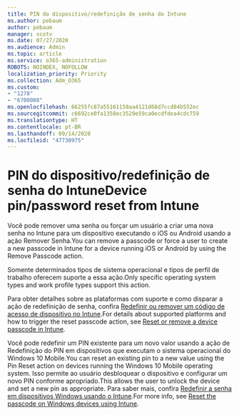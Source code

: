 ```yaml
---
title: PIN do dispositivo/redefinição de senha do Intune
ms.author: pebaum
author: pebaum
manager: scotv
ms.date: 07/27/2020
ms.audience: Admin
ms.topic: article
ms.service: o365-administration
ROBOTS: NOINDEX, NOFOLLOW
localization_priority: Priority
ms.collection: Adm_O365
ms.custom:
- "1278"
- "6700008"
ms.openlocfilehash: 66255fc87a55161158aa4121d68d7ccd04b552ec
ms.sourcegitcommit: c6692ce0fa1358ec3529e59ca0ecdfdea4cdc759
ms.translationtype: HT
ms.contentlocale: pt-BR
ms.lasthandoff: 09/14/2020
ms.locfileid: "47730975"
---
```

# <a name="device-pinpassword-reset-from-intune"></a><span data-ttu-id="5b996-102">PIN do dispositivo/redefinição de senha do Intune</span><span class="sxs-lookup"><span data-stu-id="5b996-102">Device pin/password reset from Intune</span></span>

<span data-ttu-id="5b996-103">Você pode remover uma senha ou forçar um usuário a criar uma nova senha no Intune para um dispositivo executando o iOS ou Android usando a ação Remover Senha.</span><span class="sxs-lookup"><span data-stu-id="5b996-103">You can remove a passcode or force a user to create a new passcode in Intune for a device running iOS or Android by using the Remove Passcode action.</span></span>

<span data-ttu-id="5b996-104">Somente determinados tipos de sistema operacional e tipos de perfil de trabalho oferecem suporte a essa ação.</span><span class="sxs-lookup"><span data-stu-id="5b996-104">Only specific operating system types and work profile types support this action.</span></span>

<span data-ttu-id="5b996-105">Para obter detalhes sobre as plataformas com suporte e como disparar a ação de redefinição de senha, confira [Redefinir ou remover um código de acesso de dispositivo no Intune](https://docs.microsoft.com/intune/device-passcode-reset).</span><span class="sxs-lookup"><span data-stu-id="5b996-105">For details about supported platforms and how to trigger the reset passcode action, see [Reset or remove a device passcode in Intune](https://docs.microsoft.com/intune/device-passcode-reset).</span></span>

<span data-ttu-id="5b996-106">Você pode redefinir um PIN existente para um novo valor usando a ação de Redefinição do PIN em dispositivos que executam o sistema operacional do Windows 10 Mobile.</span><span class="sxs-lookup"><span data-stu-id="5b996-106">You can reset an existing pin to a new value using the Pin Reset action on devices running the Windows 10 Mobile operating system.</span></span> <span data-ttu-id="5b996-107">Isso permite ao usuário desbloquear o dispositivo e configurar um novo PIN conforme apropriado.</span><span class="sxs-lookup"><span data-stu-id="5b996-107">This allows the user to unlock the device and set a new pin as appropriate.</span></span> <span data-ttu-id="5b996-108">Para saber mais, confira [Redefinir a senha em dispositivos Windows usando o Intune](https://docs.microsoft.com/intune/device-windows-pin-reset).</span><span class="sxs-lookup"><span data-stu-id="5b996-108">For more info, see [Reset the passcode on Windows devices using Intune](https://docs.microsoft.com/intune/device-windows-pin-reset).</span></span>